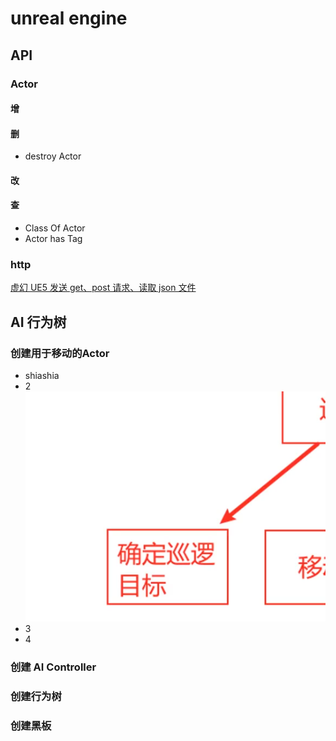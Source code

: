 # unreal engine

## API

### Actor

#### 增

#### 删

* destroy Actor

#### 改

#### 查

* Class Of Actor
* Actor has Tag

### http

[虚幻 UE5 发送 get、post 请求、读取 json 文件](https://tinygeeker.blog.csdn.net/article/details/134162447?spm=1001.2101.3001.6661.1&utm_medium=distribute.pc_relevant_t0.none-task-blog-2%7Edefault%7EBlogCommendFromBaidu%7EPaidSort-1-134162447-blog-139749859.235%5Ev43%5Epc_blog_bottom_relevance_base7&depth_1-utm_source=distribute.pc_relevant_t0.none-task-blog-2%7Edefault%7EBlogCommendFromBaidu%7EPaidSort-1-134162447-blog-139749859.235%5Ev43%5Epc_blog_bottom_relevance_base7&utm_relevant_index=1)

## AI 行为树

### 创建用于移动的Actor

- shiashia
- 2 ![alt text](./image.png)
- 3
- 4
<!--rehype:className=style-timeline-->

### 创建 AI Controller

### 创建行为树

### 创建黑板
